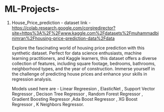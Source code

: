 # ML-Projects-
1. House_Price_prediction - dataset link - https://colab.research.google.com/corgiredirector?site=https%3A%2F%2Fwww.kaggle.com%2Fdatasets%2Fmuhammadbinimran%2Fhousing-price-prediction-data%2Fdata

   Explore the fascinating world of housing price prediction with this synthetic dataset. Perfect for data science enthusiasts, machine learning practitioners, and Kaggle learners, this dataset offers a diverse collection of features, including square footage, bedrooms, bathrooms, neighborhood types, and the year of construction. Immerse yourself in the challenge of predicting house prices and enhance your skills in regression analysis.

   Models used here are - 
    Linear Regreesion , ElasticNet , Support Vector Regressor , Decison Tree Regressor , Random Forest Regressor , Gradient Boosting Regressor ,Ada Boost Regressor , XG Boost Regressor , K Neighbors Regressor.
